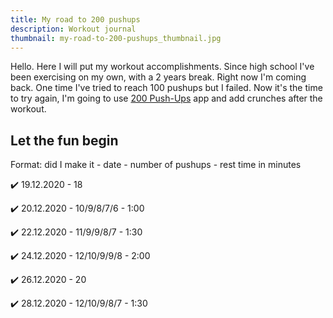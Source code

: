 ```yaml
---
title: My road to 200 pushups
description: Workout journal
thumbnail: my-road-to-200-pushups_thumbnail.jpg
---
```


<content-image image="my-road-to-200-pushups_thumbnail.jpg"></content-image>

Hello. Here I will put my workout accomplishments. Since high school I've been exercising on my own, with a 2 years break. Right now I'm coming back. One time I've tried to reach 100 pushups but I failed. Now it's the time to try again, I'm going to use [200 Push-Ups](https://play.google.com/store/apps/details?id=com.powerups.pushups) app and add crunches after the workout.

## Let the fun begin

Format: did I make it - date - number of pushups - rest time in minutes

✔️ 19.12.2020 - 18

✔️ 20.12.2020 - 10/9/8/7/6 - 1:00

✔️ 22.12.2020 - 11/9/9/8/7 - 1:30

✔️ 24.12.2020 - 12/10/9/9/8 - 2:00

✔️ 26.12.2020 - 20

✔️ 28.12.2020 - 12/10/9/8/7 - 1:30

